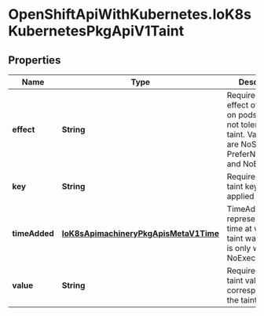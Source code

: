 # OpenShiftApiWithKubernetes.IoK8sKubernetesPkgApiV1Taint

## Properties
Name | Type | Description | Notes
------------ | ------------- | ------------- | -------------
**effect** | **String** | Required. The effect of the taint on pods that do not tolerate the taint. Valid effects are NoSchedule, PreferNoSchedule and NoExecute. | 
**key** | **String** | Required. The taint key to be applied to a node. | 
**timeAdded** | [**IoK8sApimachineryPkgApisMetaV1Time**](IoK8sApimachineryPkgApisMetaV1Time.md) | TimeAdded represents the time at which the taint was added. It is only written for NoExecute taints. | [optional] 
**value** | **String** | Required. The taint value corresponding to the taint key. | [optional] 


